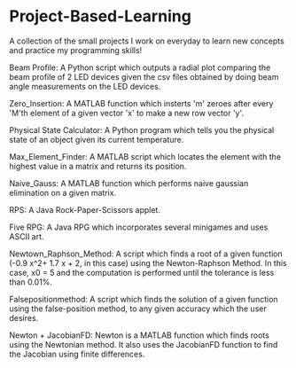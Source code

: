 # Project-Based-Learning
A collection of the small projects I work on everyday to learn new concepts and practice my programming skills!

Beam Profile: A Python script which outputs a radial plot comparing the beam profile of 2 LED devices given the csv files obtained by doing beam angle measurements on the LED devices.

Zero_Insertion: A MATLAB function which insterts 'm' zeroes after every 'M'th element of a given vector 'x' to make a new row vector 'y'.

Physical State Calculator: A Python program which tells you the physical state of an object given its current temperature.

Max_Element_Finder: A MATLAB script which locates the element with the highest value in a matrix and returns its position.

Naive_Gauss: A MATLAB function which performs naive gaussian elimination on a given matrix.

RPS: A Java Rock-Paper-Scissors applet.

Five RPG: A Java RPG which incorporates several minigames and uses ASCII art.

Newtown_Raphson_Method: A script which finds a root of a given function (-0.9 x^2+ 1.7 x + 2, in this case) using the Newton-Raphson Method. In this case, x0 = 5 and the computation is performed until the tolerance is less than 0.01%.

Falsepositionmethod: A script which finds the solution of a given function using the false-position method, to any given accuracy which the user desires.

Newton + JacobianFD: Newton is a MATLAB function which finds roots using the Newtonian method. It also uses the JacobianFD function to find the Jacobian using finite differences.
